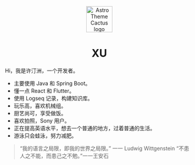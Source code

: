 <div align="center">
  <img alt="Astro Theme Cactus logo" src="./gh-assets/8xl-studio-logo.png" width="70" />
</div>
<h1 align="center">
  XU
</h1>

Hi，我是许汀洲，一个开发者。

- 主要使用 Java 和 Spring Boot。
- 懂一点 React 和 Flutter。
- 使用 Logseq 记录，构建知识库。
- 玩乐高，喜欢机械组。
- 厨艺尚可，享受做饭。
- 喜欢拍照，Sony 用户。
- 正在提高英语水平，想去一个普通的地方，过着普通的生活。
- 游泳只会蛙泳，努力减肥。

> “我的语言之局限，即我的世界之局限。” 一一 Ludwig Wittgenstein
> “不患人之不能，而患己之不勉。”一一王安石
